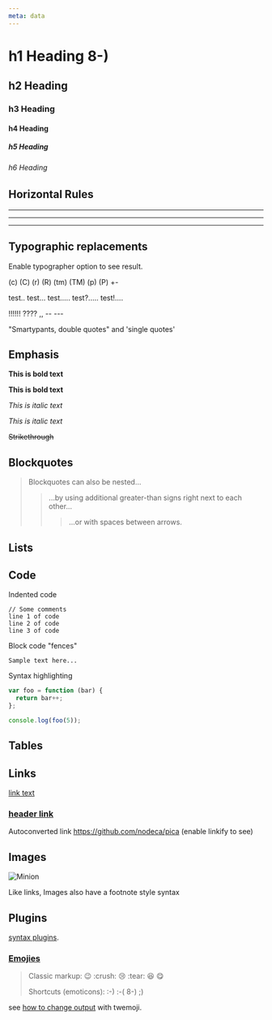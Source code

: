 ```yaml
---
meta: data
---
```


# h1 Heading 8-)
## h2 Heading
### h3 Heading
#### h4 Heading
##### h5 Heading
###### h6 Heading


## Horizontal Rules

___

---

***

## Typographic replacements

Enable typographer option to see result.

<!-- TODO -->
(c) (C) (r) (R) (tm) (TM) (p) (P) +-

<!-- TODO -->
test.. test... test..... test?..... test!....

<!-- TODO -->
!!!!!! ???? ,,  -- ---

"Smartypants, double quotes" and 'single quotes'

## Emphasis

**This is bold text**

__This is bold text__

*This is italic text*

_This is italic text_

<!-- TODO -->
~~Strikethrough~~

## Blockquotes

<!-- TODO -->
> Blockquotes can also be nested...
>> ...by using additional greater-than signs right next to each other...
> > > ...or with spaces between arrows.

<!-- TODO: priority -->
## Lists

<!-- Unordered -->

<!-- + Create a list by starting a line with `+`, `-`, or `*` -->
<!-- + Sub-lists are made by indenting 2 spaces: -->
<!--   - Marker character change forces new list start: -->
<!--     * Ac tristique libero volutpat at -->
<!--     + Facilisis in pretium nisl aliquet -->
<!--     - Nulla volutpat aliquam velit -->
<!-- + Very easy! -->

<!-- Ordered -->

<!-- 1. Lorem ipsum dolor sit amet -->
<!-- 2. Consectetur adipiscing elit -->
<!-- 3. Integer molestie lorem at massa -->


<!-- 1. You can use sequential numbers... -->
<!-- 1. ...or keep all the numbers as `1.` -->

<!-- Start numbering with offset: -->

<!-- 57. foo -->
<!-- 1. bar -->

## Code

<!-- TODO: priority -->
<!-- Inline `code` -->

Indented code

    // Some comments
    line 1 of code
    line 2 of code
    line 3 of code


Block code "fences"

```
Sample text here...
```

Syntax highlighting

``` js
var foo = function (bar) {
  return bar++;
};

console.log(foo(5));
```

<!-- TODO: priority -->
## Tables

<!-- | Option | Description | -->
<!-- | ------ | ----------- | -->
<!-- | data   | path to data files to supply the data that will be passed into templates. | -->
<!-- | engine | engine to be used for processing templates. Handlebars is the default. | -->
<!-- | ext    | extension to be used for dest files. | -->

<!-- Right aligned columns -->

<!-- | Option | Description | -->
<!-- | ------:| -----------:| -->
<!-- | data   | path to data files to supply the data that will be passed into templates. | -->
<!-- | engine | engine to be used for processing templates. Handlebars is the default. | -->
<!-- | ext    | extension to be used for dest files. | -->

## Links

[link text](http://dev.nodeca.com)

<!-- TODO -->
<!-- [link with title](http://nodeca.github.io/pica/demo/ "title text!") -->

### [header link](http://dev.nodeca.com)

<!-- TODO: priority -->
Autoconverted link https://github.com/nodeca/pica (enable linkify to see)


## Images

![Minion](https://octodex.github.com/images/minion.png)
<!-- TODO -->
<!-- ![Stormtroopocat](https://octodex.github.com/images/stormtroopocat.jpg "The Stormtroopocat") -->

Like links, Images also have a footnote style syntax

<!-- TODO -->
<!-- ![Alt text][id] -->

<!-- With a reference later in the document defining the URL location: -->

<!-- [id]: https://octodex.github.com/images/dojocat.jpg  "The Dojocat" -->

<!-- TODO -->
## Plugins

<!-- The killer feature of `markdown-it` is very effective support of -->
[syntax plugins](https://www.npmjs.org/browse/keyword/markdown-it-plugin).


### [Emojies](https://github.com/markdown-it/markdown-it-emoji)

> Classic markup: :wink: :crush: :cry: :tear: :laughing: :yum:
>
> Shortcuts (emoticons): :-) :-( 8-) ;)

see [how to change output](https://github.com/markdown-it/markdown-it-emoji#change-output) with twemoji.
